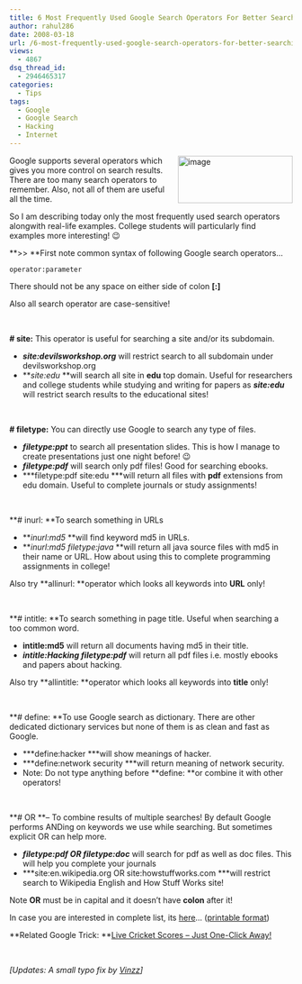 ```yaml
---
title: 6 Most Frequently Used Google Search Operators For Better Searching!
author: rahul286
date: 2008-03-18
url: /6-most-frequently-used-google-search-operators-for-better-searching/
views:
  - 4867
dsq_thread_id:
  - 2946465317
categories:
  - Tips
tags:
  - Google
  - Google Search
  - Hacking
  - Internet
---
```

[<img class="wp-image-52185" style="border-top-width: 0px;border-left-width: 0px;border-bottom-width: 0px;margin: 0px 0px 0px 10px;border-right-width: 0px" height="84" alt="image" src="http://cdn.devilsworkshop.org/files/2008/03/image-thumb9.png" width="204" align="right" border="0" />][1] Google supports several operators which gives you more control on search results. There are too many search operators to remember. Also, not all of them are useful all the time. 

So I am describing today only the most frequently used search operators alongwith real-life examples. College students will particularly find examples more interesting! 😉

**>> **First note common syntax of following Google search operators&#8230;

`operator:parameter`

There should not be any space on either side of colon **[:]**

Also all search operator are case-sensitive!

&#160;

**\# site:** This operator is useful for searching a site and/or its subdomain.

  * ***site:devilsworkshop.org*** will restrict search to all subdomain under devilsworkshop.org 
  * ***site:edu* **will search all site in **edu** top domain. Useful for researchers and college students while studying and writing for papers as ***site:edu*** will restrict search results to the educational sites! 

&#160;

**\# filetype:** You can directly use Google to search any type of files.

  * ***filetype:ppt*** to search all presentation slides. This is how I manage to create presentations just one night before! 😉 
  * ***filetype:pdf*** will search only pdf files! Good for searching ebooks. 
  * ***filetype:pdf site:edu ***will return all files with **pdf** extensions from edu domain. Useful to complete journals or study assignments! 

&#160;

**\# inurl: **To search something in URLs 

  * ***inurl:md5* **will find keyword md5 in URLs. 
  * ***inurl:md5 filetype:java* **will return all java source files with md5 in their name or URL. How about using this to complete programming assignments in college! 

Also try **allinurl: **operator which looks all keywords into **URL** only!

&#160;

**\# intitle: **To search something in page title. Useful when searching a too common word.

  * **intitle:md5** will return all documents having md5 in their title. 
  * ***intitle:Hacking filetype:pdf*** will return all pdf files i.e. mostly ebooks and papers about hacking. 

Also try **allintitle: **operator which looks all keywords into **title** only!

&#160;

**\# define: **To use Google search as dictionary. There are other dedicated dictionary services but none of them is as clean and fast as Google.

  * ***define:hacker ***will show meanings of hacker. 
  * ***define:network security ***will return meaning of network security. 
  * Note: Do not type anything before **define: **or combine it with other operators! 

&#160;

**\# OR **&#8211; To combine results of multiple searches! By default Google performs ANDing on keywords we use while searching. But sometimes explicit OR can help more.

  * ***filetype:pdf OR filetype:doc*** will search for pdf as well as doc files. This will help you complete your journals&#160; 
  * ***site:en.wikipedia.org OR site:howstuffworks.com ***will restrict search to Wikipedia English and How Stuff Works site! 

Note **OR** must be in capital and it doesn&#8217;t have **colon** after it!

In case you are interested in complete list, its <a href="http://www.google.com/help/operators.html" onclick="_gaq.push(['_trackEvent', 'outbound-article', 'http://www.google.com/help/operators.html', 'here']);" >here</a>&#8230; (<a href="http://www.google.com/help/cheatsheet.html" onclick="_gaq.push(['_trackEvent', 'outbound-article', 'http://www.google.com/help/cheatsheet.html', 'printable format']);" >printable format</a>)

**Related Google Trick: **[Live Cricket Scores &#8211; Just One-Click Away!][2]

&#160;

*[Updates: A small typo fix by <a href="http://cupids-bestpal.blogspot.com" onclick="_gaq.push(['_trackEvent', 'outbound-article', 'http://cupids-bestpal.blogspot.com', 'Vinzz']);" >Vinzz</a>]*

 [1]: http://cdn.devilsworkshop.org/files/2008/03/image17.png
 [2]: http://devilsworkshop.org/2007/09/13/new-google-search-feature-live-recent-cricket-scores-are-just-one-click-away/

